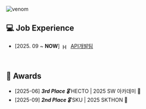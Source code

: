 ![venom](https://capsule-render.vercel.app/api?type=venom&height=200&text=Doe%20hyun&fontSize=70&color=0:FFD700,100:FFA500&stroke=FFA500)

## 💻 Job Experience

- [2025. 09 ~ **NOW**]&nbsp;
  <img src="https://velog.velcdn.com/images/h-beeen/post/7b7f8734-5bb0-4e73-bb94-a03793cc5131/image.png"
       alt="Hectodata Logo"
       style="height: 1em; vertical-align: middle;">&nbsp;
  [API개발팀](https://www.hectocareers.co.kr/ko/peopleview-hd2)

<br>

## 🏅 Awards


- [2025-06] ***3rd Place 🎖️*** HECTO | 2025 SW 아카데미 🎈
- [2025-09] ***2nd Place 🎖️*** SKU | 2025 SKTHON 🧩
